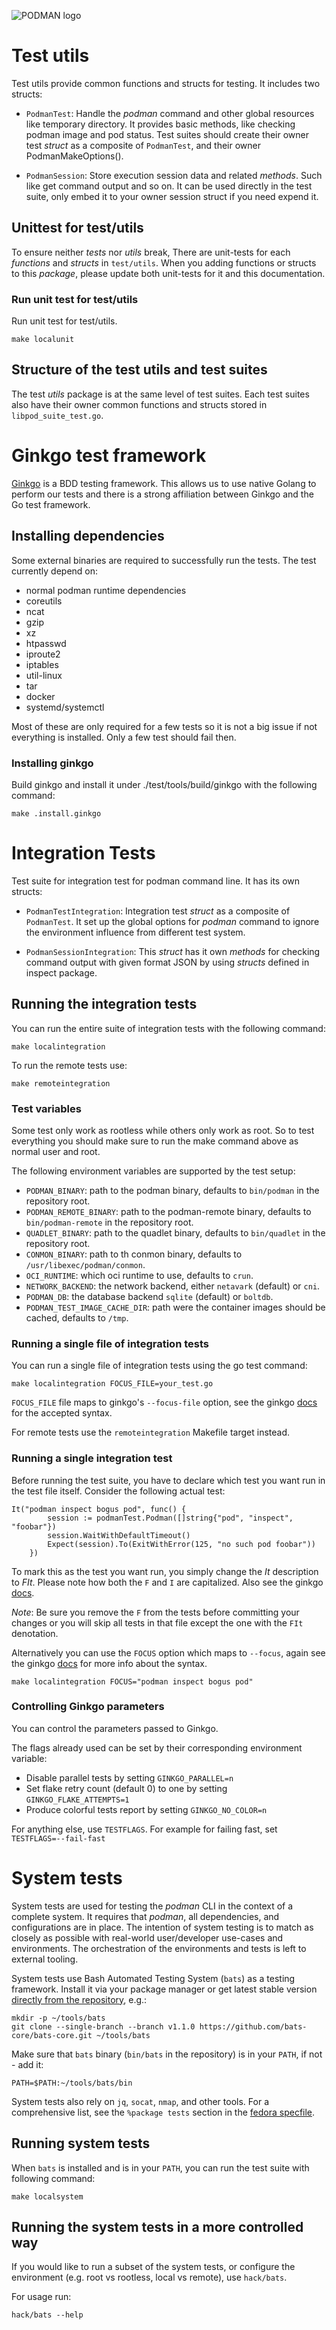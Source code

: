 ![PODMAN logo](https://raw.githubusercontent.com/containers/common/main/logos/podman-logo-full-vert.png)
# Test utils
Test utils provide common functions and structs for testing. It includes two structs:
* `PodmanTest`: Handle the *podman* command and other global resources like temporary
directory. It provides basic methods, like checking podman image and pod status. Test
suites should create their owner test *struct* as a composite of `PodmanTest`, and their
owner PodmanMakeOptions().

* `PodmanSession`: Store execution session data and related *methods*. Such like get command
output and so on. It can be used directly in the test suite, only embed it to your owner
session struct if you need expend it.

## Unittest for test/utils
To ensure neither *tests* nor *utils* break, There are unit-tests for each *functions* and
*structs* in `test/utils`. When you adding functions or structs to this *package*, please
update both unit-tests for it and this documentation.

### Run unit test for test/utils
Run unit test for test/utils.

```
make localunit
```

## Structure of the test utils and test suites
The test *utils* package is at the same level of test suites. Each test suites also have their
owner common functions and structs stored in `libpod_suite_test.go`.

# Ginkgo test framework
[Ginkgo](https://github.com/onsi/ginkgo) is a BDD testing framework. This allows
us to use native Golang to perform our tests and there is a strong affiliation
between Ginkgo and the Go test framework.

## Installing dependencies
Some external binaries are required to successfully run the tests.
The test currently depend on:
 - normal podman runtime dependencies
 - coreutils
 - ncat
 - gzip
 - xz
 - htpasswd
 - iproute2
 - iptables
 - util-linux
 - tar
 - docker
 - systemd/systemctl

Most of these are only required for a few tests so it is not a big issue if not everything is installed. Only a few test should fail then.

### Installing ginkgo
Build ginkgo and install it under ./test/tools/build/ginkgo with the following command:
```
make .install.ginkgo
```

# Integration Tests
Test suite for integration test for podman command line. It has its own structs:
* `PodmanTestIntegration`: Integration test *struct* as a composite of `PodmanTest`. It
set up the global options for *podman* command to ignore the environment influence from
different test system.

* `PodmanSessionIntegration`: This *struct* has it own *methods* for checking command
output with given format JSON by using *structs* defined in inspect package.

## Running the integration tests
You can run the entire suite of integration tests with the following command:

```
make localintegration
```

To run the remote tests use:
```
make remoteintegration
```

### Test variables

Some test only work as rootless while others only work as root. So to test everything
you should make sure to run the make command above as normal user and root.

The following environment variables are supported by the test setup:
 - `PODMAN_BINARY`: path to the podman binary, defaults to `bin/podman` in the repository root.
 - `PODMAN_REMOTE_BINARY`: path to the podman-remote binary, defaults to `bin/podman-remote` in the repository root.
 - `QUADLET_BINARY`: path to the quadlet binary, defaults to `bin/quadlet` in the repository root.
 - `CONMON_BINARY`: path to th conmon binary, defaults to `/usr/libexec/podman/conmon`.
 - `OCI_RUNTIME`: which oci runtime to use, defaults to `crun`.
 - `NETWORK_BACKEND`: the network backend, either `netavark` (default) or `cni`.
 - `PODMAN_DB`: the database backend `sqlite` (default) or `boltdb`.
 - `PODMAN_TEST_IMAGE_CACHE_DIR`: path were the container images should be cached, defaults to `/tmp`.

### Running a single file of integration tests
You can run a single file of integration tests using the go test command:

```
make localintegration FOCUS_FILE=your_test.go
```

`FOCUS_FILE` file maps to ginkgo's `--focus-file` option, see the ginkgo
[docs](https://onsi.github.io/ginkgo/#location-based-filtering) for the accepted syntax.

For remote tests use the `remoteintegration` Makefile target instead.

### Running a single integration test
Before running the test suite, you have to declare which test you want run in the test
file itself. Consider the following actual test:
```
It("podman inspect bogus pod", func() {
		session := podmanTest.Podman([]string{"pod", "inspect", "foobar"})
		session.WaitWithDefaultTimeout()
		Expect(session).To(ExitWithError(125, "no such pod foobar"))
	})
```

To mark this as the test you want run, you simply change the *It* description to *FIt*. Please note how
both the `F` and `I` are capitalized. Also see the ginkgo [docs](https://onsi.github.io/ginkgo/#focused-specs).

*Note*: Be sure you remove the `F` from the tests before committing your changes or you will skip all tests
in that file except the one with the `FIt` denotation.

Alternatively you can use the `FOCUS` option which maps to `--focus`, again see the ginkgo
[docs](https://onsi.github.io/ginkgo/#description-based-filtering) for more info about the syntax.
```
make localintegration FOCUS="podman inspect bogus pod"
```

### Controlling Ginkgo parameters
You can control the parameters passed to Ginkgo.

The flags already used can be set by their corresponding environment variable:

- Disable parallel tests by setting `GINKGO_PARALLEL=n`
- Set flake retry count (default 0) to one by setting `GINKGO_FLAKE_ATTEMPTS=1`
- Produce colorful tests report by setting `GINKGO_NO_COLOR=n`

For anything else, use `TESTFLAGS`.
For example for failing fast, set `TESTFLAGS=--fail-fast`

# System tests
System tests are used for testing the *podman* CLI in the context of a complete system. It
requires that *podman*, all dependencies, and configurations are in place.  The intention of
system testing is to match as closely as possible with real-world user/developer use-cases
and environments. The orchestration of the environments and tests is left to external
tooling.

System tests use Bash Automated Testing System (`bats`) as a testing framework.
Install it via your package manager or get latest stable version
[directly from the repository](https://github.com/bats-core/bats-core), e.g.:

```
mkdir -p ~/tools/bats
git clone --single-branch --branch v1.1.0 https://github.com/bats-core/bats-core.git ~/tools/bats
```

Make sure that `bats` binary (`bin/bats` in the repository) is in your `PATH`, if not - add it:

```
PATH=$PATH:~/tools/bats/bin
```

System tests also rely on `jq`, `socat`, `nmap`, and other tools. For a
comprehensive list, see the `%package tests` section in the
[fedora specfile](https://src.fedoraproject.org/rpms/podman/blob/main/f/podman.spec).

## Running system tests
When `bats` is installed and is in your `PATH`, you can run the test suite with following command:

```
make localsystem
```

## Running the system tests in a more controlled way
If you would like to run a subset of the system tests, or configure the environment (e.g. root vs rootless, local vs remote),
use `hack/bats`.

For usage run:
```
hack/bats --help
```
